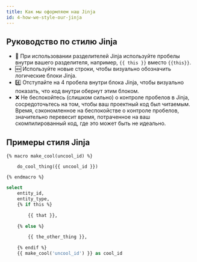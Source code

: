 ```yaml
---
title: Как мы оформляем наш Jinja
id: 4-how-we-style-our-jinja
---
```


## Руководство по стилю Jinja

- 🫧 При использовании разделителей Jinja используйте пробелы внутри вашего разделителя, например, `{{ this }}` вместо `{{this}}`.
- 🆕 Используйте новые строки, чтобы визуально обозначить логические блоки Jinja.
- 4️⃣ Отступайте на 4 пробела внутри блока Jinja, чтобы визуально показать, что код внутри обернут этим блоком.
- ❌ Не беспокойтесь (слишком сильно) о контроле пробелов в Jinja, сосредоточьтесь на том, чтобы ваш проектный код был читаемым. Время, сэкономленное на беспокойстве о контроле пробелов, значительно перевесит время, потраченное на ваш скомпилированный код, где это может быть не идеально.

## Примеры стиля Jinja

```jinja
{% macro make_cool(uncool_id) %}

    do_cool_thing({{ uncool_id }})

{% endmacro %}
```

```sql
select
    entity_id,
    entity_type,
    {% if this %}

        {{ that }},

    {% else %}

        {{ the_other_thing }},

    {% endif %}
    {{ make_cool('uncool_id') }} as cool_id
```